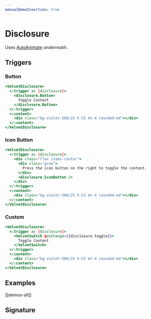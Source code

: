 ```yaml
---
manualDemoInsertion: true
---
```


# Disclosure

Uses [AutoAnimate](https://auto-animate.formkit.com/) underneath.

## Triggers

### Button

```hbs preview-template
<VelvetDisclosure>
  <:trigger as |disclosure|>
    <disclosure.Button>
      Toggle Content
    </disclosure.Button>
  </:trigger>
  <:content>
    <div class="bg-violet-500/25 h-52 mt-4 rounded-md"></div>
  </:content>
</VelvetDisclosure>
```

### Icon Button

```hbs preview-template
<VelvetDisclosure>
  <:trigger as |disclosure|>
    <div class="flex items-center">
      <div class="grow">
        Press the icon button on the right to toggle the content.
      </div>
      <disclosure.IconButton />
    </div>
  </:trigger>
  <:content>
    <div class="bg-violet-500/25 h-52 mt-4 rounded-md"></div>
  </:content>
</VelvetDisclosure>
```

### Custom

```hbs preview-template
<VelvetDisclosure>
  <:trigger as |disclosure|>
    <VelvetSwitch @onChange={{disclosure.toggle}}>
      Toggle Content
    </VelvetSwitch>
  </:trigger>
  <:content>
    <div class="bg-violet-500/25 h-52 mt-4 rounded-md"></div>
  </:content>
</VelvetDisclosure>
```

## Examples

[[demos-all]]

## Signature

<!-- component-signature: velvet-disclosure -->
